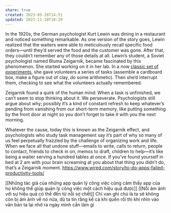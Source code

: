```yaml
---
share: true
created: 2023-05-26T14:51
updated: 2023-11-28T10:29
---
```

In the 1920s, the German psychologist Kurt Lewin was dining in a restaurant and noticed something remarkable. As one version of the story goes, Lewin realized that the waiters were able to meticulously recall specific food orders—until they’d served the food and the customer was gone. After that, they couldn’t remember any of those details at all. Lewin’s student, a Soviet psychologist named Bluma Zeigarnik, became fascinated by this phenomenon. She started working on it in her lab. In a now [classic set of experiments](https://codeblab.com/wp-content/uploads/2009/12/On-Finished-and-Unfinished-Tasks.pdf), she gave volunteers a series of tasks (assemble a cardboard box, make a figure out of clay, do some arithmetic). Then she’d interrupt them, checking to see what the volunteers actually remembered.

Zeigarnik found a quirk of the human mind: When a task is unfinished, we can’t seem to stop thinking about it. We perseverate. Psychologists still argue about why; possibly it’s a kind of constant refresh to keep whatever’s pending from vanishing from our short-term memory, like putting something by the front door at night so you don’t forget to take it with you the next morning.

Whatever the cause, today this is known as the Zeigarnik effect, and psychologists who study task management say it’s part of why so many of us feel perpetually frazzled by the challenge of organizing work and life. When we face all that undone stuff—emails to write, calls to return, people to contact, friends to check in on, memos to draft, children to help—it’s like being a waiter serving a hundred tables at once. If you’ve found yourself in bed at 2 am with your brain screaming at you about that thing you didn’t do, that’s a Zeigarnik moment.
https://www.wired.com/story/to-do-apps-failed-productivity-tools/

[[Những tác giả của những app quản lý công việc cũng cảm thấy app của họ không thể giúp quản lý công việc một cách hiệu quả được]]
[[Nỗi ám ảnh với sự hiệu quả có thể đến từ nỗi sợ chết]]
Chỉ van ghi chú là ta sẽ không còn bị ám ảnh về nó nữa, dù ta tin rằng kể cả khi quên rồi thì khi nhìn vào văn bản ta lại nhớ ra ngày mình cần làm gì